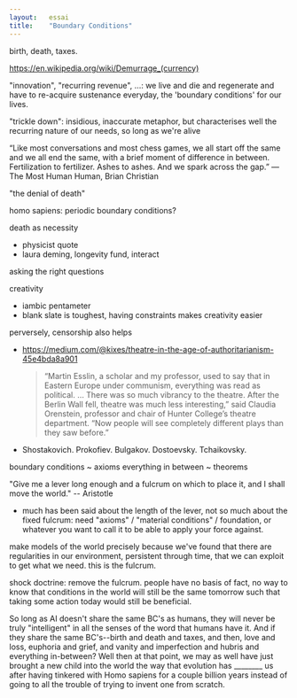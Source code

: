 ```yaml
---
layout:   essai
title:    "Boundary Conditions"
---
```


birth, death, taxes.

https://en.wikipedia.org/wiki/Demurrage_(currency)

"innovation", "recurring revenue", ...: we live and die and regenerate and have
to re-acquire sustenance everyday, the 'boundary conditions' for our lives.

"trickle down": insidious, inaccurate metaphor, but characterises well the
recurring nature of our needs, so long as we're alive

“Like most conversations and most chess games, we all start off the same and we
all end the same, with a brief moment of difference in between. Fertilization
to fertilizer. Ashes to ashes. And we spark across the gap.” — The Most Human
Human, Brian Christian

"the denial of death"

homo sapiens: periodic boundary conditions?

death as necessity
- physicist quote
- laura deming, longevity fund, interact

asking the right questions

creativity
  - iambic pentameter
  - blank slate is toughest, having constraints makes creativity easier

perversely, censorship also helps
  - https://medium.com/@kixes/theatre-in-the-age-of-authoritarianism-45e4bda8a901
    > “Martin Esslin, a scholar and my professor, used to say that in Eastern
      Europe under communism, everything was read as political. … There was so
      much vibrancy to the theatre. After the Berlin Wall fell, theatre was
      much less interesting,” said Claudia Orenstein, professor and chair of
      Hunter College’s theatre department. “Now people will see completely
      different plays than they saw before.”
  - Shostakovich. Prokofiev. Bulgakov. Dostoevsky. Tchaikovsky.


boundary conditions ~ axioms
everything in between ~ theorems

"Give me a lever long enough and a fulcrum on which to place it, and I shall
move the world." -- Aristotle
- much has been said about the length of the lever, not so much about the
  fixed fulcrum: need "axioms" / "material conditions" / foundation, or
  whatever you want to call it to be able to apply your force against.

make models of the world precisely because we've found that there are
regularities in our environment, persistent through time, that we can exploit
to get what we need. this is the fulcrum.

shock doctrine: remove the fulcrum. people have no basis of fact, no way to
know that conditions in the world will still be the same tomorrow such that
taking some action today would still be beneficial.

So long as AI doesn't share the same BC's as humans, they will never be truly
"intelligent" in all the senses of the word that humans have it. And if they
share the same BC's--birth and death and taxes, and then, love and loss,
euphoria and grief, and vanity and imperfection and hubris and everything
in-between? Well then at that point, we may as well have just brought a new
child into the world the way that evolution has ________ us after having
tinkered with Homo sapiens for a couple billion years instead of going to all
the trouble of trying to invent one from scratch.